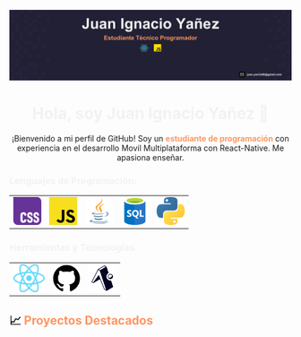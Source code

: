 <p align="center">
  <img src="./assets/Icons/Banner Linkedin.svg" alt="Banner">
</p>

<h1 align="center">
  <span style="color: #f2f2f2;">Hola, soy Juan Ignacio Yañez 👋</span>
</h1>

<p align="center">
  ¡Bienvenido a mi perfil de GitHub! Soy un <span style="color: #ff9561"><strong>estudiante de programación</strong></span> con experiencia en el desarrollo Movil Multiplataforma con React-Native. Me apasiona enseñar.
</p>

### <span style="color: #f2f2f2">Lenguajes de Programación:</span>

<table>
<tr>
  <td>
    <img src="./assets/Icons/Official_CSS_Logo.svg.png" alt="CSS" style="height: 50px; width:50px;"/>
  </td>
  <td>
    <img src="./assets/Icons/Unofficial_JavaScript_logo_2.svg.png" alt="JS" style="height: 50px; width:50px;"/>
  </td>
  <td>
    <img src="./assets/Icons/181_Java_logo_logos-512.webp" alt="Java" style="height: 50px; width:50px;"/>
  </td>
  <td>
    <img src="./assets/Icons/SQL.png" alt="SQL" style="height: 50px; width:auto;"/>
  </td>
  <td>
    <img src="./assets/Icons/Python-logo-notext.svg.png" alt="Python" style="height: 50px; width:auto;"/>
  </td>
</tr>
</table>

### <span style="color: #f2f2f2">Herramientas y Tecnologías:</span>

<table>
<tr>
<td>
    <img src="./assets/Icons/React-icon.svg.png" alt="React" style="height: 50px; width:auto;"/>
  </td>
<td>
    <img src="./assets/Icons/GitHub_Invertocat_Logo.svg.png" alt="React" style="height: 50px; width:50px;"/>
  </td>
  <td>
    <img src="./assets/Icons/ExpoLogo.png" alt="React" style="height: 50px; width:50px;"/>
  </td>
  
</tr>
</table>

## 📈 <span style="color: #ff9561">Proyectos Destacados</span>
